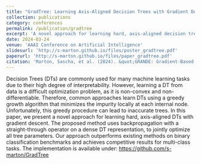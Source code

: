 ```yaml
---
title: "GradTree: Learning Axis-Aligned Decision Trees with Gradient Descent"
collection: publications
category: conferences
permalink: /publication/gradtree
excerpt: 'A novel approach for learning hard, axis-aligned decision trees with gradient descent.'
date: 2024-03-24
venue: 'AAAI Conference on Artificial Intelligence'
slidesurl: 'http://s-marton.github.io/files/poster_gradtree.pdf'
paperurl: 'http://s-marton.github.io/files/paper_gradtree.pdf'
citation: 'Marton, Sascha, et al. (2024). &quot;GRANDE: Gradient-Based Decision Tree Ensembles for Tabular Data.&quot; <i>Proceedings of the AAAI Conference on Artificial Intelligence</i>. 38(13).'
---
```


Decision Trees (DTs) are commonly used for many machine learning tasks due to their high degree of interpretability. However, learning a DT from data is a difficult optimization problem, as it is non-convex and non-differentiable. Therefore, common approaches learn DTs using a greedy growth algorithm that minimizes the impurity locally at each internal node. Unfortunately, this greedy procedure can lead to inaccurate trees. In this paper, we present a novel approach for learning hard, axis-aligned DTs with gradient descent. The proposed method uses backpropagation with a straight-through operator on a dense DT representation, to jointly optimize all tree parameters. Our approach outperforms existing methods on binary classification benchmarks and achieves competitive results for multi-class tasks. The implementation is available under: https://github.com/s-marton/GradTree
